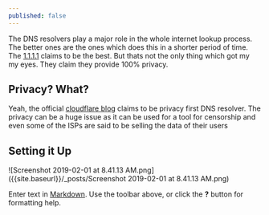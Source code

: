 ```yaml
---
published: false
---
```



The DNS resolvers play a major role in the whole internet lookup process. The better ones are the ones which does this in a shorter period of time. The [1.1.1.1](http://1.1.1.1) claims to be the best. But thats not the only thing which got my my eyes. They claim they provide 100% privacy.

## Privacy? What?

Yeah, the official [cloudflare blog](https://blog.cloudflare.com/announcing-1111/) claims to be privacy first DNS resolver. The privacy can be a huge issue as it can be used for a tool for censorship and even some of the ISPs are said to be selling the data of their users

## Setting it Up

![Screenshot 2019-02-01 at 8.41.13 AM.png]({{site.baseurl}}/_posts/Screenshot 2019-02-01 at 8.41.13 AM.png)

Enter text in [Markdown](http://daringfireball.net/projects/markdown/). Use the toolbar above, or click the **?** button for formatting help.
